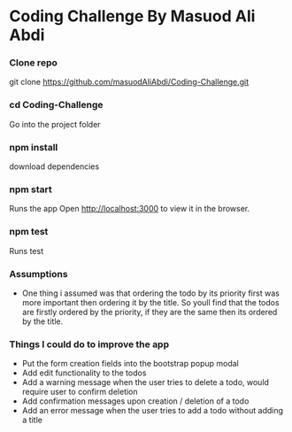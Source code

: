 # Coding Challenge By Masuod Ali Abdi

### Clone repo
git clone https://github.com/masuodAliAbdi/Coding-Challenge.git

### cd Coding-Challenge
Go into the project folder

### npm install
download dependencies

### npm start
Runs the app
Open [http://localhost:3000](http://localhost:3000) to view it in the browser.

### npm test
Runs test

           
### Assumptions

- One thing i assumed was that ordering the todo by its priority first was more important then ordering it by the title.
  So youll find that the todos are firstly ordered by the priority, if they are the same then its ordered by the title.


### Things I could do to improve the app

  - Put the form creation fields into the bootstrap popup modal
  - Add edit functionality to the todos
  - Add a warning message when the user tries to delete a todo, would require user to confirm deletion
  - Add confirmation messages upon creation / deletion of a todo
  - Add an error message when the user tries to add a todo without adding a title